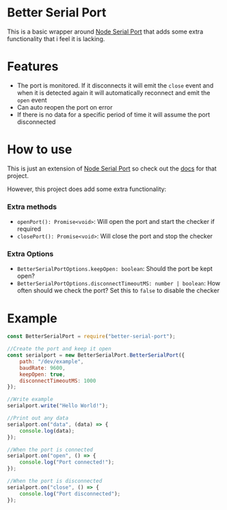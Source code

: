 # Better Serial Port
This is a basic wrapper around [Node Serial Port](https://github.com/serialport/node-serialport) that adds some extra functionality that i feel it is lacking.

# Features
* The port is monitored. If it disconnects it will emit the `close` event and when it is detected again it will automatically reconnect and emit the `open` event
* Can auto reopen the port on error
* If there is no data for a specific period of time it will assume the port disconnected

# How to use
This is just an extension of [Node Serial Port](https://github.com/serialport/node-serialport) so check out the [docs](https://serialport.io/docs/) for that project. 

However, this project does add some extra functionality:

### Extra methods
* `openPort(): Promise<void>`: Will open the port and start the checker if required
* `closePort(): Promise<void>`: Will close the port and stop the checker

### Extra Options
* `BetterSerialPortOptions.keepOpen: boolean`: Should the port be kept open?
* `BetterSerialPortOptions.disconnectTimeoutMS: number | boolean`: How often should we check the port? Set this to `false` to disable the checker

# Example
```javascript
const BetterSerialPort = require("better-serial-port");

//Create the port and keep it open
const serialport = new BetterSerialPort.BetterSerialPort({
    path: "/dev/example",
    baudRate: 9600,
    keepOpen: true,
    disconnectTimeoutMS: 1000
});

//Write example
serialport.write("Hello World!");

//Print out any data
serialport.on("data", (data) => {
    console.log(data);
});

//When the port is connected
serialport.on("open", () => {
    console.log("Port connected!");
});

//When the port is disconnected
serialport.on("close", () => {
    console.log("Port disconnected");
});
```

